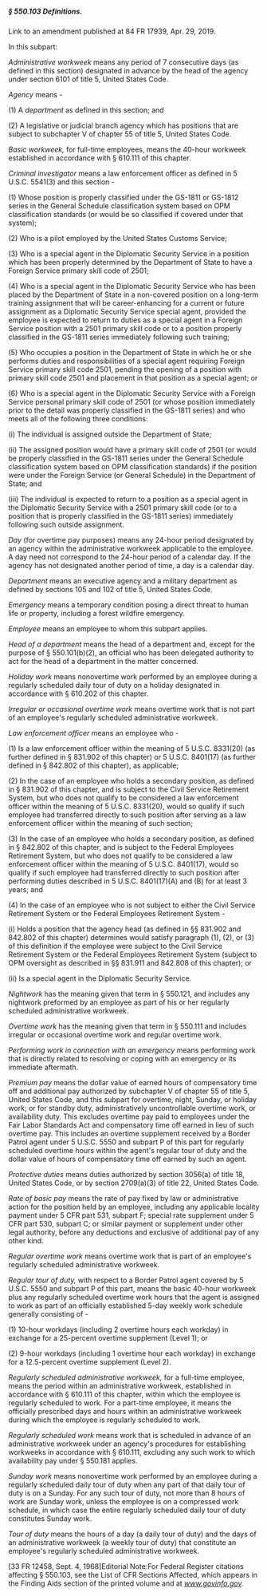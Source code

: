 ##### § 550.103 Definitions. #####

Link to an amendment published at 84 FR 17939, Apr. 29, 2019.

In this subpart:

*Administrative workweek* means any period of 7 consecutive days (as defined in this section) designated in advance by the head of the agency under section 6101 of title 5, United States Code.

*Agency* means -

(1) A *department* as defined in this section; and

(2) A legislative or judicial branch agency which has positions that are subject to subchapter V of chapter 55 of title 5, United States Code.

*Basic workweek,* for full-time employees, means the 40-hour workweek established in accordance with § 610.111 of this chapter.

*Criminal investigator* means a law enforcement officer as defined in 5 U.S.C. 5541(3) and this section -

(1) Whose position is properly classified under the GS-1811 or GS-1812 series in the General Schedule classification system based on OPM classification standards (or would be so classified if covered under that system);

(2) Who is a pilot employed by the United States Customs Service;

(3) Who is a special agent in the Diplomatic Security Service in a position which has been properly determined by the Department of State to have a Foreign Service primary skill code of 2501;

(4) Who is a special agent in the Diplomatic Security Service who has been placed by the Department of State in a non-covered position on a long-term training assignment that will be career-enhancing for a current or future assignment as a Diplomatic Security Service special agent, provided the employee is expected to return to duties as a special agent in a Foreign Service position with a 2501 primary skill code or to a position properly classified in the GS-1811 series immediately following such training;

(5) Who occupies a position in the Department of State in which he or she performs duties and responsibilities of a special agent requiring Foreign Service primary skill code 2501, pending the opening of a position with primary skill code 2501 and placement in that position as a special agent; or

(6) Who is a special agent in the Diplomatic Security Service with a Foreign Service personal primary skill code of 2501 (or whose position immediately prior to the detail was properly classified in the GS-1811 series) and who meets all of the following three conditions:

(i) The individual is assigned outside the Department of State;

(ii) The assigned position would have a primary skill code of 2501 (or would be properly classified in the GS-1811 series under the General Schedule classification system based on OPM classification standards) if the position were under the Foreign Service (or General Schedule) in the Department of State; and

(iii) The individual is expected to return to a position as a special agent in the Diplomatic Security Service with a 2501 primary skill code (or to a position that is properly classified in the GS-1811 series) immediately following such outside assignment.

*Day* (for overtime pay purposes) means any 24-hour period designated by an agency within the administrative workweek applicable to the employee. A day need not correspond to the 24-hour period of a calendar day. If the agency has not designated another period of time, a day is a calendar day.

*Department* means an executive agency and a military department as defined by sections 105 and 102 of title 5, United States Code.

*Emergency* means a temporary condition posing a direct threat to human life or property, including a forest wildfire emergency.

*Employee* means an employee to whom this subpart applies.

*Head of a department* means the head of a department and, except for the purpose of § 550.101(b)(2), an official who has been delegated authority to act for the head of a department in the matter concerned.

*Holiday work* means nonovertime work performed by an employee during a regularly scheduled daily tour of duty on a holiday designated in accordance with § 610.202 of this chapter.

*Irregular or occasional overtime work* means overtime work that is not part of an employee's regularly scheduled administrative workweek.

*Law enforcement officer* means an employee who -

(1) Is a law enforcement officer within the meaning of 5 U.S.C. 8331(20) (as further defined in § 831.902 of this chapter) or 5 U.S.C. 8401(17) (as further defined in § 842.802 of this chapter), as applicable;

(2) In the case of an employee who holds a secondary position, as defined in § 831.902 of this chapter, and is subject to the Civil Service Retirement System, but who does not qualify to be considered a law enforcement officer within the meaning of 5 U.S.C. 8331(20), would so qualify if such employee had transferred directly to such position after serving as a law enforcement officer within the meaning of such section;

(3) In the case of an employee who holds a secondary position, as defined in § 842.802 of this chapter, and is subject to the Federal Employees Retirement System, but who does not qualify to be considered a law enforcement officer within the meaning of 5 U.S.C. 8401(17), would so qualify if such employee had transferred directly to such position after performing duties described in 5 U.S.C. 8401(17)(A) and (B) for at least 3 years; and

(4) In the case of an employee who is not subject to either the Civil Service Retirement System or the Federal Employees Retirement System -

(i) Holds a position that the agency head (as defined in §§ 831.902 and 842.802 of this chapter) determines would satisfy paragraph (1), (2), or (3) of this definition if the employee were subject to the Civil Service Retirement System or the Federal Employees Retirement System (subject to OPM oversight as described in §§ 831.911 and 842.808 of this chapter); or

(ii) Is a special agent in the Diplomatic Security Service.

*Nightwork* has the meaning given that term in § 550.121, and includes any nightwork preformed by an employee as part of his or her regularly scheduled administrative workweek.

*Overtime work* has the meaning given that term in § 550.111 and includes irregular or occasional overtime work and regular overtime work.

*Performing work in connection with an emergency* means performing work that is directly related to resolving or coping with an emergency or its immediate aftermath.

*Premium pay* means the dollar value of earned hours of compensatory time off and additional pay authorized by subchapter V of chapter 55 of title 5, United States Code, and this subpart for overtime, night, Sunday, or holiday work; or for standby duty, administratively uncontrollable overtime work, or availability duty. This excludes overtime pay paid to employees under the Fair Labor Standards Act and compensatory time off earned in lieu of such overtime pay. This includes an overtime supplement received by a Border Patrol agent under 5 U.S.C. 5550 and subpart P of this part for regularly scheduled overtime hours within the agent's regular tour of duty and the dollar value of hours of compensatory time off earned by such an agent.

*Protective duties* means duties authorized by section 3056(a) of title 18, United States Code, or by section 2709(a)(3) of title 22, United States Code.

*Rate of basic pay* means the rate of pay fixed by law or administrative action for the position held by an employee, including any applicable locality payment under 5 CFR part 531, subpart F; special rate supplement under 5 CFR part 530, subpart C; or similar payment or supplement under other legal authority, before any deductions and exclusive of additional pay of any other kind.

*Regular overtime work* means overtime work that is part of an employee's regularly scheduled administrative workweek.

*Regular tour of duty,* with respect to a Border Patrol agent covered by 5 U.S.C. 5550 and subpart P of this part, means the basic 40-hour workweek plus any regularly scheduled overtime work hours that the agent is assigned to work as part of an officially established 5-day weekly work schedule generally consisting of -

(1) 10-hour workdays (including 2 overtime hours each workday) in exchange for a 25-percent overtime supplement (Level 1); or

(2) 9-hour workdays (including 1 overtime hour each workday) in exchange for a 12.5-percent overtime supplement (Level 2).

*Regularly scheduled administrative workweek,* for a full-time employee, means the period within an administrative workweek, established in accordance with § 610.111 of this chapter, within which the employee is regularly scheduled to work. For a part-time employee, it means the officially prescribed days and hours within an administrative workweek during which the employee is regularly scheduled to work.

*Regularly scheduled work* means work that is scheduled in advance of an administrative workweek under an agency's procedures for establishing workweeks in accordance with § 610.111, excluding any such work to which availability pay under § 550.181 applies.

*Sunday work* means nonovertime work performed by an employee during a regularly scheduled daily tour of duty when any part of that daily tour of duty is on a Sunday. For any such tour of duty, not more than 8 hours of work are Sunday work, unless the employee is on a compressed work schedule, in which case the entire regularly scheduled daily tour of duty constitutes Sunday work.

*Tour of duty* means the hours of a day (a daily tour of duty) and the days of an administrative workweek (a weekly tour of duty) that constitute an employee's regularly scheduled administrative workweek.

[33 FR 12458, Sept. 4, 1968]Editorial Note:For Federal Register citations affecting § 550.103, see the List of CFR Sections Affected, which appears in the Finding Aids section of the printed volume and at *www.govinfo.gov.*
